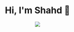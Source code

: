 
<h1 align="center">Hi, I'm Shahd 👋</h1>
<p align="center">
    <a href="https://www.linkedin.com/in/shahd-ahmed1/"><img src="https://img.shields.io/badge/linkedin-%230177B5?style=flat&logo=linkedin&logoColor=white"/></a>
  </p>
  

<!--
**shahdahmedabdelraoufmohamed/shahdahmedabdelraoufmohamed** is a ✨ _special_ ✨ repository because its `README.md` (this file) appears on your GitHub profile.

Here are some ideas to get you started:

- 🔭 I’m currently working on ...
- 🌱 I’m currently learning ...
- 👯 I’m looking to collaborate on ...
- 🤔 I’m looking for help with ...
- 💬 Ask me about ...
- 📫 How to reach me: ...
- 😄 Pronouns: ...
- ⚡ Fun fact: ...
-->
